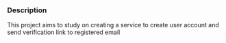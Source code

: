 ### Description
This project aims to study on creating a service to create user account and send verification link to registered email